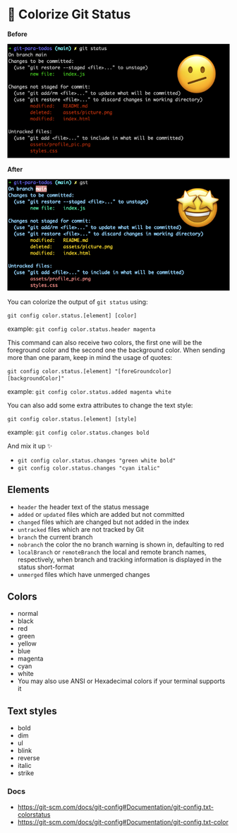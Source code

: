 # 🎨 Colorize Git Status
**Before**

![before](assets/colorize-git-status-1.png)

**After**

![after](assets/colorize-git-status-2.png)

You can colorize the output of `git status` using:

```
git config color.status.[element] [color]
```
example: `git config color.status.header magenta`


This command can also receive two colors, the first one will be the foreground color and the second one the background color. When sending more than one param, keep in mind the usage of quotes:
```
git config color.status.[element] "[foreGroundcolor] [backgroundColor]"
```
example: `git config color.status.added magenta white`


You can also add some extra attributes to change the text style:
```
git config color.status.[element] [style]
```
example: `git config color.status.changes bold`

And mix it up ✨
- `git config color.status.changes "green white bold"`
- `git config color.status.changes "cyan italic"`


## Elements
- `header` the header text of the status message
- `added` or `updated` files which are added but not committed
- `changed` files which are changed but not added in the index
- `untracked` files which are not tracked by Git
- `branch` the current branch
- `nobranch` the color the no branch warning is shown in, defaulting to red
- `localBranch` or `remoteBranch` the local and remote branch names, respectively, when branch and tracking information is displayed in the status short-format
- `unmerged` files which have unmerged changes

## Colors

- normal
- black
- red
- green
- yellow
- blue
- magenta
- cyan
- white 
- You may also use ANSI or Hexadecimal colors if your terminal supports it


## Text styles

- bold
- dim
- ul
- blink
- reverse
- italic
- strike

### Docs
- https://git-scm.com/docs/git-config#Documentation/git-config.txt-colorstatus
- https://git-scm.com/docs/git-config#Documentation/git-config.txt-color
